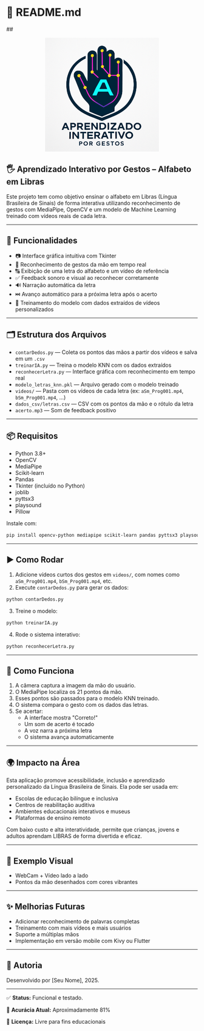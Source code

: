 # 📁 README.md

##<p align="center">
  <img src="logo.png" alt="Logo do Projeto" width="300"/>
</p>

## 🖐️ Aprendizado Interativo por Gestos – Alfabeto em Libras

Este projeto tem como objetivo ensinar o alfabeto em Libras (Língua Brasileira de Sinais) de forma interativa utilizando reconhecimento de gestos com MediaPipe, OpenCV e um modelo de Machine Learning treinado com vídeos reais de cada letra.

---

## 📌 Funcionalidades
- 📷 Interface gráfica intuitiva com Tkinter
- 🧠 Reconhecimento de gestos da mão em tempo real
- 🔠 Exibição de uma letra do alfabeto e um vídeo de referência
- ✅ Feedback sonoro e visual ao reconhecer corretamente
- 🔊 Narração automática da letra
- ⏭️ Avanço automático para a próxima letra após o acerto
- 🔁 Treinamento do modelo com dados extraídos de vídeos personalizados

---

## 🗂️ Estrutura dos Arquivos

- `contarDedos.py` — Coleta os pontos das mãos a partir dos vídeos e salva em um `.csv`
- `treinarIA.py` — Treina o modelo KNN com os dados extraídos
- `reconhecerLetra.py` — Interface gráfica com reconhecimento em tempo real
- `modelo_letras_knn.pkl` — Arquivo gerado com o modelo treinado
- `videos/` — Pasta com os vídeos de cada letra (ex: `aSm_Prog001.mp4`, `bSm_Prog001.mp4`, ...)
- `dados_csv/letras.csv` — CSV com os pontos da mão e o rótulo da letra
- `acerto.mp3` — Som de feedback positivo

---

## 📦 Requisitos

- Python 3.8+
- OpenCV
- MediaPipe
- Scikit-learn
- Pandas
- Tkinter (incluído no Python)
- joblib
- pyttsx3
- playsound
- Pillow

Instale com:
```bash
pip install opencv-python mediapipe scikit-learn pandas pyttsx3 playsound pillow
```

---

## ▶️ Como Rodar

1. Adicione vídeos curtos dos gestos em `videos/`, com nomes como `aSm_Prog001.mp4`, `bSm_Prog001.mp4`, etc.
2. Execute `contarDedos.py` para gerar os dados:
```bash
python contarDedos.py
```
3. Treine o modelo:
```bash
python treinarIA.py
```
4. Rode o sistema interativo:
```bash
python reconhecerLetra.py
```

---

## 🧠 Como Funciona

1. A câmera captura a imagem da mão do usuário.
2. O MediaPipe localiza os 21 pontos da mão.
3. Esses pontos são passados para o modelo KNN treinado.
4. O sistema compara o gesto com os dados das letras.
5. Se acertar:
   - A interface mostra "Correto!"
   - Um som de acerto é tocado
   - A voz narra a próxima letra
   - O sistema avança automaticamente

---

## 🌍 Impacto na Área

Esta aplicação promove acessibilidade, inclusão e aprendizado personalizado da Língua Brasileira de Sinais. 
Ela pode ser usada em:

- Escolas de educação bilíngue e inclusiva
- Centros de reabilitação auditiva
- Ambientes educacionais interativos e museus
- Plataformas de ensino remoto

Com baixo custo e alta interatividade, permite que crianças, jovens e adultos aprendam LIBRAS de forma divertida e eficaz.

---

## 📸 Exemplo Visual

- WebCam + Vídeo lado a lado
- Pontos da mão desenhados com cores vibrantes

---

## ✨ Melhorias Futuras

- Adicionar reconhecimento de palavras completas
- Treinamento com mais vídeos e mais usuários
- Suporte a múltiplas mãos
- Implementação em versão mobile com Kivy ou Flutter

---

## 👤 Autoria
Desenvolvido por [Seu Nome], 2025.

---

✅ **Status:** Funcional e testado.

🧪 **Acurácia Atual:** Aproximadamente 81%

📁 **Licença:** Livre para fins educacionais
